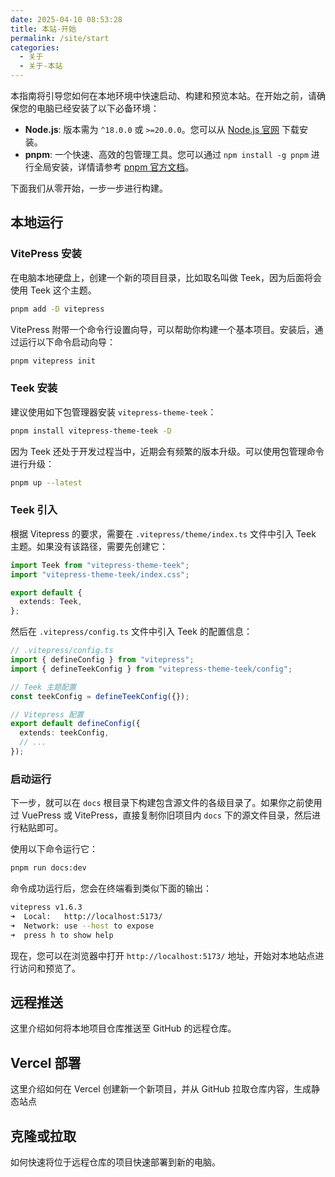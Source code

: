 ```yaml
---
date: 2025-04-10 08:53:28
title: 本站-开始
permalink: /site/start
categories:
  - 关于
  - 关于-本站
---
```


本指南将引导您如何在本地环境中快速启动、构建和预览本站。在开始之前，请确保您的电脑已经安装了以下必备环境：

- **Node.js**: 版本需为 `^18.0.0` 或 `>=20.0.0`。您可以从 [Node.js 官网](https://nodejs.org/en) 下载安装。
- **pnpm**: 一个快速、高效的包管理工具。您可以通过 `npm install -g pnpm` 进行全局安装，详情请参考 [pnpm 官方文档](https://pnpm.io/zh/installation)。

下面我们从零开始，一步一步进行构建。

<!-- more -->

## 本地运行

### VitePress 安装

在电脑本地硬盘上，创建一个新的项目目录，比如取名叫做 Teek，因为后面将会使用 Teek 这个主题。

```sh
pnpm add -D vitepress
```

VitePress 附带一个命令行设置向导，可以帮助你构建一个基本项目。安装后，通过运行以下命令启动向导：

```sh
pnpm vitepress init
```

### Teek 安装

建议使用如下包管理器安装 `vitepress-theme-teek`：

```sh
pnpm install vitepress-theme-teek -D
```

因为 Teek 还处于开发过程当中，近期会有频繁的版本升级。可以使用包管理命令进行升级：

```sh
pnpm up --latest
```

### Teek 引入

根据 Vitepress 的要求，需要在 `.vitepress/theme/index.ts` 文件中引入 Teek 主题。如果没有该路径，需要先创建它：

```ts
import Teek from "vitepress-theme-teek";
import "vitepress-theme-teek/index.css";

export default {
  extends: Teek,
};
```

然后在 `.vitepress/config.ts` 文件中引入 Teek 的配置信息：

```ts
// .vitepress/config.ts
import { defineConfig } from "vitepress";
import { defineTeekConfig } from "vitepress-theme-teek/config";

// Teek 主题配置
const teekConfig = defineTeekConfig({});

// Vitepress 配置
export default defineConfig({
  extends: teekConfig,
  // ...
});
```

### 启动运行

下一步，就可以在 `docs` 根目录下构建包含源文件的各级目录了。如果你之前使用过 VuePress 或 VitePress，直接复制你旧项目内 `docs` 下的源文件目录，然后进行粘贴即可。

使用以下命令运行它：

```sh
pnpm run docs:dev
```

命令成功运行后，您会在终端看到类似下面的输出：

```sh
vitepress v1.6.3
➜  Local:   http://localhost:5173/
➜  Network: use --host to expose
➜  press h to show help
```

现在，您可以在浏览器中打开 `http://localhost:5173/` 地址，开始对本地站点进行访问和预览了。

## 远程推送

这里介绍如何将本地项目仓库推送至 GitHub 的远程仓库。

## Vercel 部署

这里介绍如何在 Vercel 创建新一个新项目，并从 GitHub 拉取仓库内容，生成静态站点

## 克隆或拉取

如何快速将位于远程仓库的项目快速部署到新的电脑。
